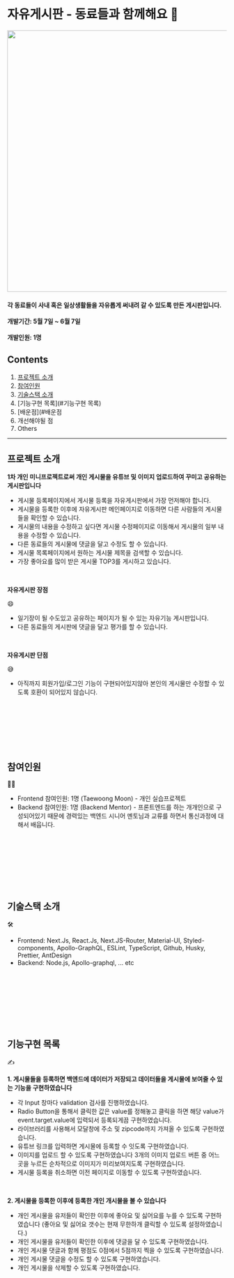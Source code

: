 # 자유게시판 - 동료들과 함께해요 🎲

<img src = "https://user-images.githubusercontent.com/65102820/121005566-eab53f00-c7ca-11eb-8405-742dc8dc8f07.png" width = "700" height = "600"/>

<h4> 각 동료들이 사내 혹은 일상생활들을 자유롭게 써내려 갈 수 있도록 만든 게시판입니다. </br>
</br>
개발기간: 5월 7일 ~ 6월 7일 </br>
</br>
개발인원: 1명 </br>

## Contents

1. [프로젝트 소개](#프로젝트-소개)
2. [참여인원](#참여인원)
3. [기술스택 소개](#기술스택-소개)
4. [기능구현 목록](#기능구현 목록)
5. [배운점](#배운점
6. 개선해야될 점
7. Others

________________________________________________


## 프로젝트 소개

**1차 개인 미니프로젝트로써 개인 게시물을 유튜브 및 이미지 업로드하여 꾸미고 공유하는 게시판입니다**
</br>
- 게시물 등록페이지에서 게시물 등록을 자유게시판에서 가장 먼저해야 합니다.
- 게시물을 등록한 이후에 자유게시판 메인페이지로 이동하면 다른 사람들의 게시물들을 확인할 수 있습니다.
- 게시물의 내용을 수정하고 싶다면 게시물 수정페이지로 이동해서 게시물의 일부 내용을 수정할 수 있습니다.
- 다른 동료들의 게시물에 댓글을 달고 수정도 할 수 있습니다.
- 게시물 목록페이지에서 원하는 게시물 제목을 검색할 수 있습니다.
- 가장 좋아요를 많이 받은 게시물 TOP3를 게시하고 있습니다.

</br>

**자유게시판 장점** 

😄
</br>
- 일기장이 될 수도있고 공유하는 페이지가 될 수 있는 자유기능 게시판입니다.</br>
- 다른 동료들의 게시판에 댓글을 달고 평가를 할 수 있습니다.</br>

</br>

**자유게시판 단점** 

😅
- 아직까지 회원가입/로그인 기능이 구현되어있지않아 본인의 게시물만 수정할 수 있도록 호환이 되어있지 않습니다.

</br>
</br>
</br>
</br>
</br>
</br>

## 참여인원 

🙋‍♀️
- Frontend 참여인원: 1명 (Taewoong Moon) - 개인 실습프로젝트
- Backend 참여인원: 1명 (Backend Mentor) - 프론트엔드를 하는 개개인으로 구성되어있기 때문에 경력있는 백엔드 시니어 멘토님과 교류를 하면서 통신과정에 대해서 배웁니다.

</br>
</br>
</br>
</br>
</br>
</br>
</br>

## 기술스택 소개 

🛠
- Frontend: Next.Js, React.Js, Next.JS-Router, Material-UI, Styled-components, Apollo-GraphQL, ESLint, TypeScript, Github, Husky, Prettier, AntDesign
- Backend: Node.js, Apollo-graphql, ... etc

</br>
</br>
</br>
</br>
</br>
</br>
</br>

## 기능구현 목록 

✍️

**1. 게시물들을 등록하면 백엔드에 데이터가 저장되고 데이터들을 게시물에 보여줄 수 있는 기능을 구현하였습니다**
- 각 Input 창마다 validation 검사를 진행하였습니다.
- Radio Button을 통해서 클릭한 값은 value를 정해놓고 클릭을 하면 해당 value가 event.target.value에 입력되서 등록되게끔 구현하였습니다.
- 라이브러리를 사용해서 모달창에 주소 및 zipcode까지 가져올 수 있도록 구현하였습니다.
- 유튜브 링크를 입력하면 게시물에 등록할 수 잇도록 구현하였습니다.
- 이미지를 업로드 할 수 있도록 구현하였습니다 3개의 이미지 업로드 버튼 중 어느 곳을 누르든 순차적으로 이미지가 미리보여지도록 구현하였습니다.
- 게시물 등록을 취소하면 이전 페이지로 이동할 수 있도록 구현하였습니다.
</br>

**2. 게시물을 등록한 이후에 등록한 개인 개시물을 볼 수 있습니다**
- 개인 게시물을 유저들이 확인한 이후에 좋아요 및 싫어요를 누를 수 있도록 구현하였습니다 (좋아요 및 싫어요 갯수는 현재 무한하개 클릭할 수 있도록 설정하였습니다.)
- 개인 게시물을 유저들이 확인한 이후에 댓글을 달 수 있도록 구현하였습니다. 
- 개인 게시물 댓글과 함께 평점도 0점에서 5점까지 찍을 수 있도록 구현하였습니다.
- 개인 게시물 댓글을 수정도 할 수 있도록 구현하였습니다.
- 개인 게시물을 삭제할 수 있도록 구현하였습니다.













